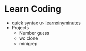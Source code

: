 # Learn Coding

- quick syntax u> [learnxinyminutes][LRNXINY]
- Projects
  - Number guess
  - wc clone
  - minigrep

[LRNXINY]: https://learnxinyminutes.com

